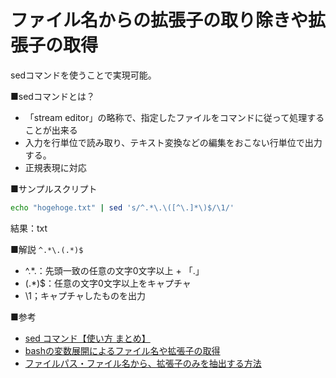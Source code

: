 # ファイル名からの拡張子の取り除きや拡張子の取得
sedコマンドを使うことで実現可能。

■sedコマンドとは？
- 「stream editor」の略称で、指定したファイルをコマンドに従って処理することが出来る
- 入力を行単位で読み取り、テキスト変換などの編集をおこない行単位で出力する。
- 正規表現に対応

■サンプルスクリプト
```bash
echo "hogehoge.txt" | sed 's/^.*\.\([^\.]*\)$/\1/'
```
結果：txt


■解説
`^.*\.(.*)$`
- ^.*\.：先頭一致の任意の文字0文字以上 + 「.」
- (.*)$：任意の文字0文字以上をキャプチャ
- \1；キャプチャしたものを出力


■参考
- [sed コマンド【使い方 まとめ】](https://tech-blog.rakus.co.jp/entry/20211022/sed)
- [bashの変数展開によるファイル名や拡張子の取得](https://qiita.com/mriho/items/b30b3a33e8d2e25e94a8)
- [ファイルパス・ファイル名から、拡張子のみを抽出する方法](https://sun-san-tech.com/regex/510/)